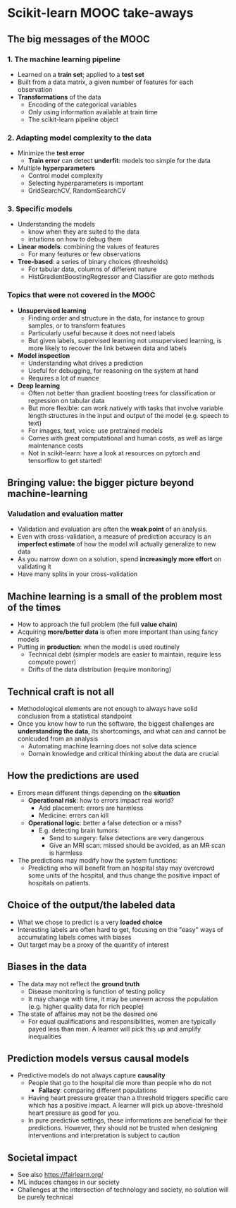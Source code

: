 # Scikit-learn MOOC take-aways

## The big messages of the MOOC

### 1. The machine learning pipeline

- Learned on a **train set**; applied to a **test set**
- Built from a data matrix, a given number of features for each observation
- **Transformations** of the data
  - Encoding of the categorical variables
  - Only using information available at train time
  - The scikit-learn pipeline object

### 2. Adapting model complexity to the data

- Minimize the **test error**
  - **Train error** can detect **underfit**: models too simple for the data
- Multiple **hyperparameters**
  - Control model complexity
  - Selecting hyperparameters is important
  - GridSearchCV, RandomSearchCV

### 3. Specific models

- Understanding the models
  - know when they are suited to the data
  - intuitions on how to debug them
- **Linear models**: combining the values of features
  - For many features or few observations
- **Tree-based**: a series of binary choices (thresholds)
  - For tabular data, columns of different nature
  - HistGradientBoostingRegressor and Classifier are goto methods

### Topics that were not covered in the MOOC

- **Unsupervised learning**
  - Finding order and structure in the data, for instance to group samples, or to transform features
  - Particularly useful because it does not need labels
  - But given labels, supervised learning not unsupervised learning, is more likely to recover the link between data and labels
- **Model inspection**
  - Understanding what drives a prediction
  - Useful for debugging, for reasoning on the system at hand
  - Requires a lot of nuance
- **Deep learning**
  - Often not better than gradient boosting trees for classification or regression on tabular data
  - But more flexible: can work natively with tasks that involve variable length structures in the input and output of the model (e.g. speech to text)
  - For images, text, voice: use pretrained models
  - Comes with great computational and human costs, as well as large maintenance costs
  - Not in scikit-learn: have a look at resources on pytorch and tensorflow to get started!

## Bringing value: the bigger picture beyond machine-learning

### Valudation and evaluation matter

- Validation and evaluation are often the **weak point** of an analysis.
- Even with cross-validation, a measure of prediction accuracy is an **imperfect estimate** of how the model will actually generalize to new data
- As you narrow down on a solution, spend **increasingly more effort** on validating it
- Have many splits in your cross-validation

## Machine learning is a small of the problem most of the times

- How to approach the full problem (the full **value chain**)
- Acquiring **more/better data** is often more important than using fancy models
- Putting in **production**: when the model is used routinely
  - Technical debt (simpler models are easier to maintain, require less compute power)
  - Drifts of the data distribution (require monitoring)

## Technical craft is not all

- Methodological elements are not enough to always have solid conclusion from a statistical standpoint
- Once you know how to run the software, the biggest challenges are **understanding the data**, its shortcomings, and what can and cannot be conlcuded from an analysis
  - Automating machine learning does not solve data science
  - Domain knowledge and critical thinking about the data are crucial

## How the predictions are used

- Errors mean different things depending on the **situation**
  - **Operational risk**: how to errors impact real world?
    - Add placement: errors are harmless
    - Medicine: errors can kill
  - **Operational logic**: better a false detection or a miss?
    - E.g. detecting brain tumors:
      - Send to surgery: false detections are very dangerous
      - Give an MRI scan: missed should be avoided, as an MR scan is harmless
- The predictions may modify how the system functions:
  - Predicting who will benefit from an hospital stay may overcrowd some units of the hospital, and thus change the positive impact of hospitals on patients.

## Choice of the output/the labeled data

- What we chose to predict is a very **loaded choice**
- Interesting labels are often hard to get, focusing on the "easy" ways of accumulating labels comes with biases
- Out target may be a proxy of the quantity of interest

## Biases in the data

- The data may not reflect the **ground truth**
  - Disease monitoring is function of testing policy
  - It may change with time, it may be unevern across the population (e.g. higher quality data for rich people)
- The state of affaires may not be the desired one
  - For equal qualifications and responsibilities, women are typically payed less than men. A learner will pick this up and amplify inequalities

## Prediction models versus causal models

- Predictive models do not always capture **causality**
  - People that go to the hospital die more than people who do not
    - **Fallacy**: comparing different populations
  - Having heart pressure greater than a threshold triggers specific care which has a positive impact. A learner will pick up above-threshold heart pressure as good for you.
  - In pure predictive settings, these informations are beneficial for their predictions. However, they should not be trusted when designing interventions and interpretation is subject to caution

## Societal impact

- See also https://fairlearn.org/
- ML induces changes in our society
- Challenges at the intersection of technology and society, no solution will be purely technical
